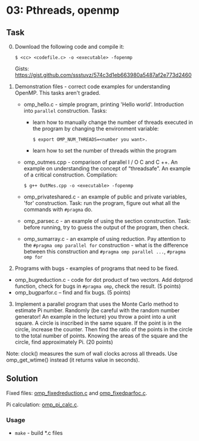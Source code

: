 # 03: Pthreads, openmp

## Task

0. Download the following code and compile it:
    ```
    $ <cc> <codefile.c> -o <executable> -fopenmp
    ```
    Gists: https://gist.github.com/ssstuvz/574c3d1eb663980a5487af2e773d2460
1. Demonstration files - correct code examples for understanding OpenMP. This tasks aren't graded.
    * omp_hello.c - simple program, printing 'Hello world'. Introduction into ```parallel``` construction.
      Tasks:
      * learn how to manually change the number of threads executed in the program by changing the environment variable:

        ```$ export OMP_NUM_THREADS=<number you want>.```
      * learn how to set the number of threads within the program
    * omp_outmes.cpp - comparison of parallel I / O C and C ++. An example on understanding the concept of “threadsafe”. An example of a critical construction. Compilation:

      ```$ g++ OutMes.cpp -o <executable> -fopenmp```

    * omp_privateshared.c - an example of public and private variables, 'for' construction. Task: run the program, figure out what all the commands with ```#pragma``` do.
    * omp_parsec.c - an example of using the section construction. Task: before running, try to guess the output of the program, then check.
    * omp_sumarray.c - an example of using reduction. Pay attention to the ```#pragma omp parallel for``` construction - what is the difference between this construction and ```#pragma omp parallel ...```,  ```#pragma omp for```

2. Programs with bugs - examples of programs that need to be fixed.
* omp_bugreduction.c - code for dot product of two vectors. Add dotprod function, check for bugs in ```#pragma omp```, check the result. (5 points)
* omp_bugparfor.c – find and fix bugs. (5 points)

3. Implement a parallel program that uses the Monte Carlo method to estimate Pi number. Randomly (be careful with the random number generator! An example in the lecture) you throw a point into a unit square. A circle is inscribed in the same square. If the point is in the circle, increase the counter. Then find the ratio of the points in the circle to the total number of points. Knowing the areas of the square and the circle, find approximately Pi. (20 points)

Note: clock() measures the sum of wall clocks across all threads. Use omp_get_wtime() instead (it returns value in seconds).

## Solution

Fixed files: [omp_fixedreduction.c](https://github.com/dmitriyklebanov/made_2020_hpc/tree/master/3/src/omp_fixedreduction.c) and [omp_fixedparfoc.c](https://github.com/dmitriyklebanov/made_2020_hpc/tree/master/3/src/omp_fixedparfoc.c).

Pi calculation: [omp_pi_calc.c](https://github.com/dmitriyklebanov/made_2020_hpc/tree/master/3/src/omp_pi_calc.c).

### Usage

* ```make``` - build *.c files
